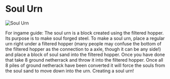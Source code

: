 # Soul Urn

![Soul Urn](block:betterwithmods:urn@8)

For ingame guide:
The soul urn is a block created using the filtered hopper. Its purpose is to make soul forged steel. To make a soul urn, place a regular urn right under a filtered hopper (many people may confuse the bottom of the filtered hopper as the connection to a axle, though it can be any side!) and place a block of soul sand into the filtered hopper. Once you have done that take 8 ground netherrack and throw it into the filtered hopper. Once all 8 piles of ground netherack have been converted it will force the souls from the soul sand to move down into the urn. Creating a soul urn!
